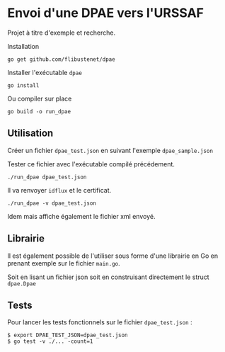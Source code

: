 Envoi d'une DPAE vers l'URSSAF
==============================

Projet à titre d'exemple et recherche.

Installation

`go get github.com/flibustenet/dpae`

Installer l'exécutable `dpae`

`go install`

Ou compiler sur place

`go build -o run_dpae`

Utilisation
-----------

Créer un fichier `dpae_test.json` en suivant l'exemple `dpae_sample.json`

Tester ce fichier avec l'exécutable compilé précédement.

`./run_dpae dpae_test.json`

Il va renvoyer `idflux` et le certificat.

`./run_dpae -v dpae_test.json`

Idem mais affiche également le fichier xml envoyé.

Librairie
---------

Il est également possible de l'utiliser sous forme d'une librairie en Go
en prenant exemple sur le fichier `main.go`.

Soit en lisant un fichier json soit en construisant directement le
struct `dpae.Dpae`

Tests
-----

Pour lancer les tests fonctionnels sur le fichier `dpae_test.json` :

```
$ export DPAE_TEST_JSON=dpae_test.json
$ go test -v ./... -count=1
```



